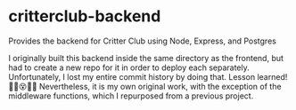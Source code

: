 # critterclub-backend
Provides the backend for Critter Club using Node, Express, and Postgres

I originally built this backend inside the same directory as the frontend, but had to create a new repo for it in order to deploy each separately. Unfortunately, I lost my entire commit history by doing that. Lesson learned!
😵‍💫😵🤦‍♀️ Nevertheless, it is my own original work, with the exception of the middleware functions, which I repurposed from a previous project.
